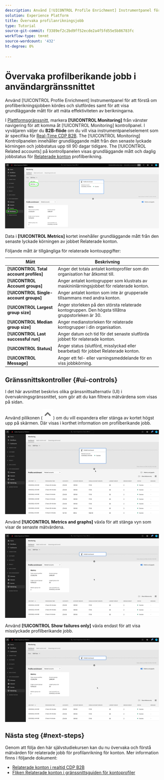 ```yaml
---
description: Använd [!UICONTROL Profile Enrichment] Instrumentpanel för att förstå om profilberikningsjobben kördes och slutfördes samt för att visa grundläggande mått för att mäta effektiviteten av berikningarna.
solution: Experience Platform
title: Övervaka profilanrikningsjobb
type: Tutorial
source-git-commit: f3389ef2c2bd9ff52ecde2a4f5fd55e5b86783fc
workflow-type: tm+mt
source-wordcount: '432'
ht-degree: 0%

---
```


# Övervaka profilberikande jobb i användargränssnittet

Använd [!UICONTROL Profile Enrichment] Instrumentpanel för att förstå om profilberikningsjobben kördes och slutfördes samt för att visa grundläggande mått för att mäta effektiviteten av berikningarna.

I [Plattformsgränssnitt](https://platform.adobe.com), markera **[!UICONTROL Monitoring]** från vänster navigering för att komma åt [!UICONTROL Monitoring] kontrollpanel. I vyväljaren väljer du **B2B-flöde** om du vill visa instrumentpanelselement som är specifika för [Real-Time CDP B2B](/help/rtcdp/b2b-overview.md).  The [!UICONTROL Monitoring] Kontrollpanelen innehåller grundläggande mått från den senaste lyckade körningen och jobbstatus upp till 90 dagar tidigare. The [!UICONTROL Related accounts] på kontrollpanelen visas grundläggande mått och daglig jobbstatus för [Relaterade konton](/help/rtcdp/b2b-ai-ml-services/related-accounts.md) profilberikning.

![Visuell indikation på hur du kommer till skärmen Profilanrikningsjobb i användargränssnittet i Experience Platform.](/help/dataflows/assets/ui/b2b/monitoring-profile-enrichment-jobs.png)

Data i **[!UICONTROL Metrics]** kortet innehåller grundläggande mått från den senaste lyckade körningen av jobbet Relaterade konton.

Följande mått är tillgängliga för relaterade kontouppgifter:

| Mått | Beskrivning |
---------|----------|
| **[!UICONTROL Total account profiles]** | Anger det totala antalet kontoprofiler som din organisation har åtkomst till. |
| **[!UICONTROL Account groups]** | Anger antalet kontogrupper som klustrats av maskininlärningsjobbet för relaterade konton. |
| **[!UICONTROL Single-account groups]** | Anger antalet konton som inte är grupperade tillsammans med andra konton. |
| **[!UICONTROL Largest group size]** | Anger storleken på den största relaterade kontogruppen. Den högsta tillåtna gruppstorleken är 30. |
| **[!UICONTROL Median group size]** | Anger medianstorleken för relaterade kontogrupper i din organisation. |
| **[!UICONTROL Last successful run]** | Anger datum och tid för det senaste slutförda jobbet för relaterade konton. |
| **[!UICONTROL Status]** | Anger status (slutförd, misslyckad eller bearbetad) för jobbet Relaterade konton. |
| **[!UICONTROL Message]** | Anger ett fel- eller varningsmeddelande för en viss jobbkörning. |

## Gränssnittskontroller {#ui-controls}

I det här avsnittet beskrivs olika gränssnittsalternativ (UI) i övervakningsgränssnittet, som gör att du kan filtrera mätvärdena som visas på sidan.

Använd pilikonen (![pilikon](/help/dataflows/assets/ui/monitor-destinations/chevron-up.png)) om du vill expandera eller stänga av kortet högst upp på skärmen. Där visas i korthet information om profilberikande jobb.

![Skärminspelning som visar kontrollen för pilikonens användargränssnitt.](/help/dataflows/assets/ui/b2b/use-arrow-control.gif)

Använd **[!UICONTROL Metrics and graphs]** växla för att stänga vyn som visar de senaste mätvärdena.

![Skärminspelning som visar växlingsknappen för mått och diagram.](/help/dataflows/assets/ui/b2b/metrics-and-graphs-toggle.gif)

Använd **[!UICONTROL Show failures only]** växla endast för att visa misslyckade profilberikande jobb.

![Skärminspelning som visar växlingsknappen Visa endast fel.](/help/dataflows/assets/ui/b2b/show-failures-only.gif)

## Nästa steg {#next-steps}

Genom att följa den här självstudiekursen kan du nu övervaka och förstå mätvärden för relaterade jobb för profilanrikning för konton. Mer information finns i följande dokument:

* [Relaterade konton i realtid CDP B2B](/help/rtcdp/b2b-ai-ml-services/related-accounts.md)
* [Fliken Relaterade konton i gränssnittsguiden för kontoprofiler](/help/rtcdp/accounts/account-profile-ui-guide.md)